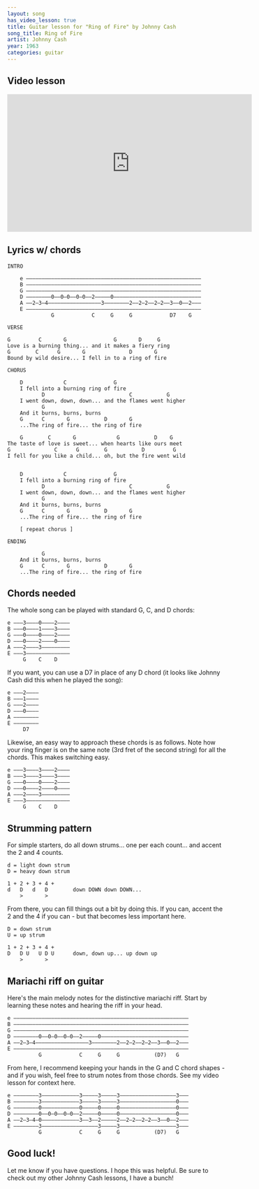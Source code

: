 ```yaml
---
layout: song
has_video_lesson: true
title: Guitar lesson for "Ring of Fire" by Johnny Cash
song_title: Ring of Fire
artist: Johnny Cash
year: 1963
categories: guitar
---
```


## Video lesson

<iframe width="560" height="315" src="https://www.youtube.com/embed/8jvriKFA7-I?showinfo=0" frameborder="0" allowfullscreen></iframe>

## Lyrics w/ chords

    INTRO

        e ––––––––––––––––––––––––––––––––––––––––––––––––––––––––
        B ––––––––––––––––––––––––––––––––––––––––––––––––––––––––
        G ––––––––––––––––––––––––––––––––––––––––––––––––––––––––
        D ––––––––0––0–0––0–0––2–––––0––––––––––––––––––––––––––––
        A ––2–3–4–––––––––––––––––3––––––––2––2–2––2–2––3––0––2–––
        E ––––––––––––––––––––––––––––––––––––––––––––––––––––––––
                  G            C     G     G            D7    G    

    VERSE

    G         C       G               G       D     G
    Love is a burning thing... and it makes a fiery ring
    G        C      G       G              D       G
    Bound by wild desire... I fell in to a ring of fire

    CHORUS

        D             C               G
        I fell into a burning ring of fire
               D                           C           G
        I went down, down, down... and the flames went higher
               G                    
        And it burns, burns, burns
        G      C       G           D       G       
        ...The ring of fire... the ring of fire

        G        C       G             G           D    G
    The taste of love is sweet... when hearts like ours meet
    G              C      G        G           D         G
    I fell for you like a child... oh, but the fire went wild


        D             C               G
        I fell into a burning ring of fire
               D                           C           G
        I went down, down, down... and the flames went higher
               G                    
        And it burns, burns, burns
        G      C       G           D       G       
        ...The ring of fire... the ring of fire

        [ repeat chorus ]

    ENDING

               G                    
        And it burns, burns, burns
        G      C       G           D       G       
        ...The ring of fire... the ring of fire

## Chords needed

The whole song can be played with standard G, C, and D chords:

    e –––3––––0––––2––––
    B –––0––––1––––3––––
    G –––0––––0––––2––––
    D –––0––––2––––0––––
    A –––2––––3–––––––––
    E –––3––––––––––––––
         G    C    D

If you want, you can use a D7 in place of any D chord (it looks like Johnny Cash did this when he played the song):

    e –––2––––
    B –––1––––
    G –––2––––
    D –––0––––
    A ––––––––
    E ––––––––
         D7

Likewise, an easy way to approach these chords is as follows. Note how your ring finger is on the same note (3rd fret of the second string) for all the chords. This makes switching easy.

    e –––3––––3––––2––––
    B –––3––––3––––3––––
    G –––0––––0––––2––––
    D –––0––––2––––0––––
    A –––2––––3–––––––––
    E –––3––––––––––––––
         G    C    D

## Strumming pattern

For simple starters, do all down strums... one per each count... and accent the 2 and 4 counts.

    d = light down strum
    D = heavy down strum

    1 + 2 + 3 + 4 +
    d   D   d   D        down DOWN down DOWN...
        >       >

From there, you can fill things out a bit by doing this. If you can, accent the 2 and the 4 if you can - but that becomes less important here.

    D = down strum
    U = up strum

    1 + 2 + 3 + 4 +
    D   D U   U D U      down, down up... up down up
        >       >


## Mariachi riff on guitar

Here's the main melody notes for the distinctive mariachi riff. Start by learning these notes and hearing the riff in your head.

    e ––––––––––––––––––––––––––––––––––––––––––––––––––––––––
    B ––––––––––––––––––––––––––––––––––––––––––––––––––––––––
    G ––––––––––––––––––––––––––––––––––––––––––––––––––––––––
    D ––––––––0––0–0––0–0––2–––––0––––––––––––––––––––––––––––
    A ––2–3–4–––––––––––––––––3––––––––2––2–2––2–2––3––0––2–––
    E ––––––––––––––––––––––––––––––––––––––––––––––––––––––––
              G            C     G     G           (D7)   G    

From here, I recommend keeping your hands in the G and C chord shapes - and if you wish, feel free to strum notes from those chords. See my video lesson for context here.

    e ––––––––3––––––––––––3–––––3–––––3––––––––––––––––––3–––
    B ––––––––3––––––––––––3–––––3–––––3––––––––––––––––––0–––
    G ––––––––0––––––––––––0–––––0–––––0––––––––––––––––––0–––
    D ––––––––0––0–0––0–0––2–––––0–––––0––––––––––––––––––0–––
    A ––2–3–4–0––––––––––––3––3––2–––––2––2–2––2–2––3––0––2–––
    E ––––––––3––––––––––––––––––3–––––3––––––––––––––––––3–––
              G            C     G     G           (D7)   G   

## Good luck!

Let me know if you have questions. I hope this was helpful. Be sure to check out my other Johnny Cash lessons, I have a bunch!
